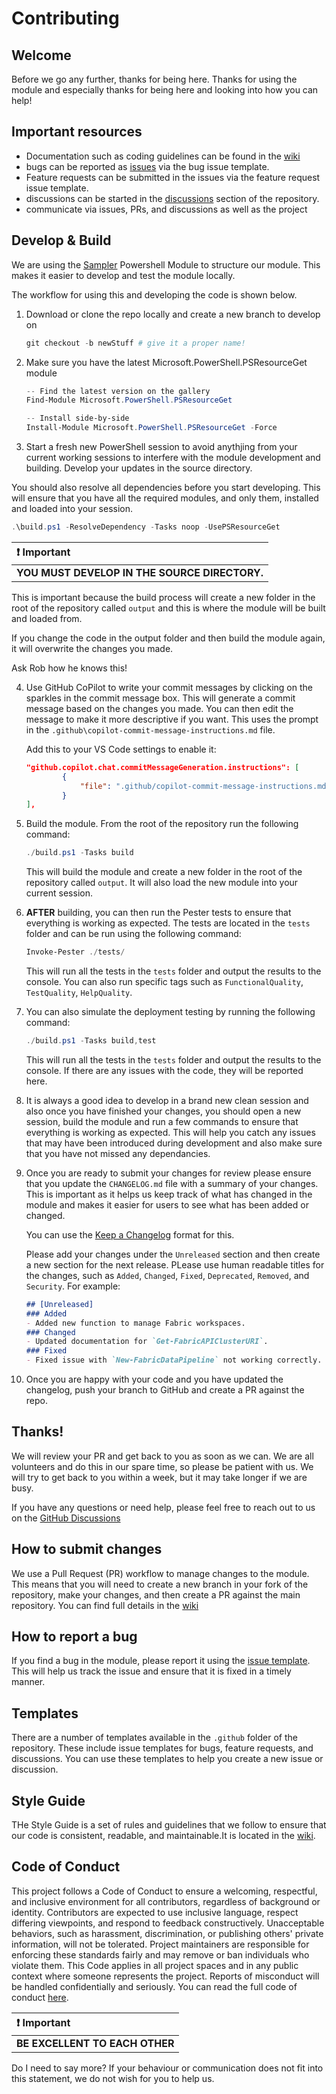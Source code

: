 # Contributing

## Welcome

Before we go any further, thanks for being here. Thanks for using the module and especially thanks for being here and looking into how you can help!

## Important resources

- Documentation such as coding guidelines can be found in the [wiki](https://github.com/dataplat/FabricTools/wiki)
- bugs can be reported as [issues](https://github.com/dataplat/FabricTools/issues) via the bug issue template.
- Feature requests can be submitted in the issues via the feature request issue template.
- discussions can be started in the [discussions](https://github.com/dataplat/FabricTools/discussions) section of the repository.
- communicate via issues, PRs, and discussions as well as the project

## Develop & Build

We are using the [Sampler](https://github.com/gaelcolas/Sampler) Powershell Module to structure our module. This makes it easier to develop and test the module locally.

The workflow for using this and developing the code is shown below.

1. Download or clone the repo locally and create a new branch to develop on

   ```PowerShell
   git checkout -b newStuff # give it a proper name!
   ```

2. Make sure you have the latest Microsoft.PowerShell.PSResourceGet module

   ```PowerShell
   -- Find the latest version on the gallery
   Find-Module Microsoft.PowerShell.PSResourceGet

   -- Install side-by-side
   Install-Module Microsoft.PowerShell.PSResourceGet -Force
   ```

3. Start a fresh new PowerShell session to avoid anythjing from your current working sessions to interfere with the module development and building. Develop your updates in the source directory.

You should also resolve all dependencies before you start developing. This will ensure that you have all the required modules, and only them, installed and loaded into your session.

   ```PowerShell
   .\build.ps1 -ResolveDependency -Tasks noop -UsePSResourceGet
   ```

   | :heavy_exclamation_mark: **Important**        |
   | :-------------------------------------------- |
   | **YOU MUST DEVELOP IN THE SOURCE DIRECTORY.** |

   This is important because the build process will create a new folder in the root of the repository called `output` and this is where the module will be built and loaded from.

   If you change the code in the output folder and then build the module again, it will overwrite the changes you made.

   Ask Rob how he knows this!

4. Use GitHub CoPilot to write your commit messages by clicking on the sparkles in the commit message box. This will generate a commit message based on the changes you made. You can then edit the message to make it more descriptive if you want. This uses the prompt in the `.github\copilot-commit-message-instructions.md` file.

   Add this to your VS Code settings to enable it:

   ```json
   "github.copilot.chat.commitMessageGeneration.instructions": [
           {
               "file": ".github/copilot-commit-message-instructions.md"
           }
   ],
   ```

5. Build the module. From the root of the repository run the following command:

   ```PowerShell
   ./build.ps1 -Tasks build
   ```

   This will build the module and create a new folder in the root of the repository called `output`. It will also load the new module into your current session.

6. **AFTER** building, you can then run the Pester tests to ensure that everything is working as expected. The tests are located in the `tests` folder and can be run using the following command:

   ```PowerShell
   Invoke-Pester ./tests/
   ```

   This will run all the tests in the `tests` folder and output the results to the console. You can also run specific tags such as `FunctionalQuality`, `TestQuality`, `HelpQuality`.

7. You can also simulate the deployment testing by running the following command:

   ```PowerShell
   ./build.ps1 -Tasks build,test
   ```
   This will run all the tests in the `tests` folder and output the results to the console. If there are any issues with the code, they will be reported here.
   
8. It is always a good idea to develop in a brand new clean session and also once you have finished your changes, you should open a new session, build the module and run a few commands to ensure that everything is working as expected. This will help you catch any issues that may have been introduced during development and also make sure that you have not missed any dependancies.

9. Once you are ready to submit your changes for review please ensure that you update the `CHANGELOG.md` file with a summary of your changes. This is important as it helps us keep track of what has changed in the module and makes it easier for users to see what has been added or changed.

   You can use the [Keep a Changelog](https://keepachangelog.com/en/1.0.0/) format for this.
   
   Please add your changes under the `Unreleased` section and then create a new section for the next release. PLease use human readable titles for the changes, such as `Added`, `Changed`, `Fixed`, `Deprecated`, `Removed`, and `Security`.
   For example:

   ```markdown
   ## [Unreleased]
   ### Added
   - Added new function to manage Fabric workspaces.
   ### Changed
   - Updated documentation for `Get-FabricAPIClusterURI`.
   ### Fixed
   - Fixed issue with `New-FabricDataPipeline` not working correctly.
   ```
9. Once you are happy with your code and you have updated the changelog, push your branch to GitHub and create a PR against the repo.

## Thanks!

We will review your PR and get back to you as soon as we can. We are all volunteers and do this in our spare time, so please be patient with us. We will try to get back to you within a week, but it may take longer if we are busy.

If you have any questions or need help, please feel free to reach out to us on the [GitHub Discussions](https://github.com/dataplat/FabricTools/discussions)

## How to submit changes

We use a Pull Request (PR) workflow to manage changes to the module. This means that you will need to create a new branch in your fork of the repository, make your changes, and then create a PR against the main repository. You can find full details in the [wiki](https://github.com/dataplat/FabricTools/wiki)

## How to report a bug

If you find a bug in the module, please report it using the [issue template](https://github.com/dataplat/FabricTools/issues). This will help us track the issue and ensure that it is fixed in a timely manner.

## Templates

There are a number of templates available in the `.github` folder of the repository. These include issue templates for bugs, feature requests, and discussions. You can use these templates to help you create a new issue or discussion.

## Style Guide

THe Style Guide is a set of rules and guidelines that we follow to ensure that our code is consistent, readable, and maintainable.It is located in the [wiki](https://github.com/dataplat/FabricTools/wiki).

## Code of Conduct

This project follows a Code of Conduct to ensure a welcoming, respectful, and inclusive environment for all contributors, regardless of background or identity. Contributors are expected to use inclusive language, respect differing viewpoints, and respond to feedback constructively. Unacceptable behaviors, such as harassment, discrimination, or publishing others' private information, will not be tolerated. Project maintainers are responsible for enforcing these standards fairly and may remove or ban individuals who violate them. This Code applies in all project spaces and in any public context where someone represents the project. Reports of misconduct will be handled confidentially and seriously. You can read the full code of conduct [here](https://github.com/dataplat/FabricTools/blob/sampler/CODE_OF_CONDUCT.md).

| :heavy_exclamation_mark: **Important** |
| :------------------------------------- |
| **BE EXCELLENT TO EACH OTHER**         |

Do I need to say more? If your behaviour or communication does not fit into this statement, we do not wish for you to help us.
